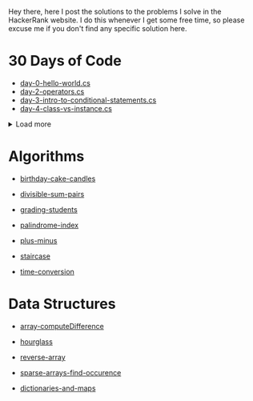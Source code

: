 Hey there, here I post the solutions to the problems I solve in the HackerRank website. I do this whenever I get some free time, so please excuse me if you don't find any specific solution here. 

# 30 Days of Code

- [day-0-hello-world.cs ](https://github.com/SibeeshVenu/HackerRank/blob/main/30-days-of-code/day-0-hello-world.cs)
- [day-2-operators.cs](https://github.com/SibeeshVenu/HackerRank/blob/main/30-days-of-code/day-2-operators.cs)
- [day-3-intro-to-conditional-statements.cs](https://github.com/SibeeshVenu/HackerRank/blob/main/30-days-of-code/day-3-intro-to-conditional-statements.cs)
- [day-4-class-vs-instance.cs](https://github.com/SibeeshVenu/HackerRank/blob/main/30-days-of-code/day-4-class-vs-instance.cs)

<details>
    <summary>Load more</summary>
    <p>

- [day-5-loops.cs](https://github.com/SibeeshVenu/HackerRank/blob/main/30-days-of-code/day-5-loops.cs)
        
- [day-6-let-us-review.cs](https://github.com/SibeeshVenu/HackerRank/blob/main/30-days-of-code/day-6-let-us-review.cs)
         
- [day-7-arrays.cs](https://github.com/SibeeshVenu/HackerRank/blob/main/30-days-of-code/day-7-arrays.cs)

- [day-8-dictionaries-and-maps.cs](https://github.com/SibeeshVenu/HackerRank/blob/main/30-days-of-code/day-8-dictionaries-and-maps.cs)

- [day-9-recursion-3.cs](https://github.com/SibeeshVenu/HackerRank/blob/main/30-days-of-code/day-9-recursion-3.cs)

- [day-10-binary-numbers.cs](https://github.com/SibeeshVenu/HackerRank/blob/main/30-days-of-code/day-10-binary-numbers.cs)

- [day-11-2d-arrays.cs](https://github.com/SibeeshVenu/HackerRank/blob/main/30-days-of-code/day-11-2d-arrays.cs)

- [day-12-inheritance.cs](https://github.com/SibeeshVenu/HackerRank/blob/main/30-days-of-code/day-12-inheritance.cs)

- [day-13-abstract-classes.cs](https://github.com/SibeeshVenu/HackerRank/blob/main/30-days-of-code/day-13-abstract-classes.cs)

- [day-14-scope.cs](https://github.com/SibeeshVenu/HackerRank/blob/main/30-days-of-code/day-14-scope.cs)

- [day-15-linked-list.cs](https://github.com/SibeeshVenu/HackerRank/blob/main/30-days-of-code/day-15-linked-list.cs)

- [day-16-exceptions-string-to-integer.cs](https://github.com/SibeeshVenu/HackerRank/blob/main/30-days-of-code/day-16-exceptions-string-to-integer.cs)

- [day-17-more-exceptions.cs](https://github.com/SibeeshVenu/HackerRank/blob/main/30-days-of-code/day-17-more-exceptions.cs)

- [day-18-queues-and-stacks.cs](https://github.com/SibeeshVenu/HackerRank/blob/main/30-days-of-code/day-18-queues-and-stacks.cs)

- [day-19-interfaces.cs](https://github.com/SibeeshVenu/HackerRank/blob/main/30-days-of-code/day-19-interfaces.cs)

- [day-20-sorting.cs](https://github.com/SibeeshVenu/HackerRank/blob/main/30-days-of-code/day-20-sorting.cs)

- [day-21-generics.cs](https://github.com/SibeeshVenu/HackerRank/blob/main/30-days-of-code/day-21-generics.cs)

- [day-22-binary-search-trees.cs](https://github.com/SibeeshVenu/HackerRank/blob/main/30-days-of-code/day-22-binary-search-trees.cs)

- [day-23-bst-level-order-traversal.cs](https://github.com/SibeeshVenu/HackerRank/blob/main/30-days-of-code/day-23-bst-level-order-traversal.cs)

- [day-24-more-linked-lists.cs](https://github.com/SibeeshVenu/HackerRank/blob/main/30-days-of-code/day-24-more-linked-lists.cs)

- [day-25-running-time-and-complexity.cs](https://github.com/SibeeshVenu/HackerRank/blob/main/30-days-of-code/day-25-running-time-and-complexity.cs)
    </p>
</details>

# Algorithms

- [birthday-cake-candles](https://github.com/SibeeshVenu/HackerRank/blob/main/algorithms/hackerrank-birthday-cake-candles-csharp.cs)

- [divisible-sum-pairs](https://github.com/SibeeshVenu/HackerRank/blob/main/algorithms/hackerrank-divisible-sum-pairs.cs)
  
- [grading-students](https://github.com/SibeeshVenu/HackerRank/blob/main/algorithms/hackerrank-grading-students-csharp.cs)

- [palindrome-index](https://github.com/SibeeshVenu/HackerRank/blob/main/algorithms/hackerrank-palindrome-index-csharp.cs)

- [plus-minus](https://github.com/SibeeshVenu/HackerRank/blob/main/algorithms/hackerrank-plus-minus-csharp.cs)

- [staircase](https://github.com/SibeeshVenu/HackerRank/blob/main/algorithms/hackerrank-staircase-csharp.cs)

- [time-conversion](https://github.com/SibeeshVenu/HackerRank/blob/main/algorithms/hackerrank-time-conversion-csharp.cs)

# Data Structures

- [array-computeDifference](https://github.com/SibeeshVenu/HackerRank/blob/main/data-structures/array/hackerrank-array-computeDifference-Day-14.cs)

- [hourglass](https://github.com/SibeeshVenu/HackerRank/blob/main/data-structures/array/hackerrank-hourglass-csharp.cs)

- [reverse-array](https://github.com/SibeeshVenu/HackerRank/blob/main/data-structures/array/hackerrank-reverse-array-csharp.cs)

- [sparse-arrays-find-occurence](https://github.com/SibeeshVenu/HackerRank/blob/main/data-structures/array/hackerrank-sparse-arrays-find-occurence.cs)

- [dictionaries-and-maps](https://github.com/SibeeshVenu/HackerRank/blob/main/data-structures/key-value-pairs/hackerrank-dictionaries-and-maps-solution.cs)